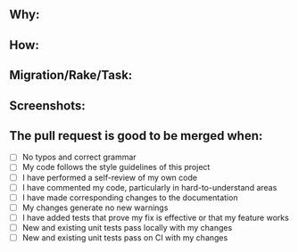 ## Why:

## How:

## Migration/Rake/Task:

## Screenshots:

## The pull request is good to be merged when:
- [ ] No typos and correct grammar
- [ ] My code follows the style guidelines of this project
- [ ] I have performed a self-review of my own code
- [ ] I have commented my code, particularly in hard-to-understand areas
- [ ] I have made corresponding changes to the documentation
- [ ] My changes generate no new warnings
- [ ] I have added tests that prove my fix is effective or that my feature works
- [ ] New and existing unit tests pass locally with my changes
- [ ] New and existing unit tests pass on CI with my changes
